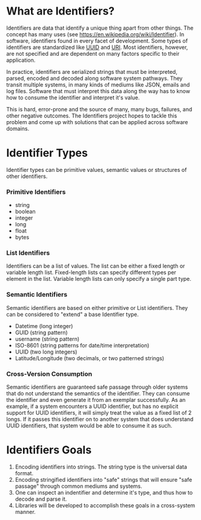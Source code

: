 # What are Identifiers?
Identifiers are data that identify a unique thing apart from other things. The concept has many uses (see https://en.wikipedia.org/wiki/Identifier). In software, identifiers found in every facet of development. Some types of identifiers are standardized like [UUID](https://www.ietf.org/rfc/rfc4122.txt) and [URI](https://www.w3.org/Addressing/URL/uri-spec.html). Most identifiers, however, are not specified and are dependent on many factors specific to their application.

In practice, identifiers are serialized strings that must be interpreted, parsed, encoded and decoded along software system pathways. They transit multiple systems, in many kinds of mediums like JSON, emails and log files. Software that must interpret this data along the way has to know how to consume the identifier and interpret it's value.

This is hard, error-prone and the source of many, many bugs, failures, and other negative outcomes. The Identifiers project hopes to tackle this problem and come up with solutions that can be applied across software domains.

# Identifier Types
Identifier types can be primitive values, semantic values or structures of other identifiers.

### Primitive Identifiers
* string
* boolean
* integer
* long
* float
* bytes

### List Identifiers
Identifiers can be a list of values. The list can be either a fixed length or variable length list. Fixed-length lists can specify different types per element in the list. Variable length lists can only specify a single part type.

### Semantic Identifiers
Semantic identifiers are based on either primitive or List identifiers. They can be considered to "extend" a base Identifier type.

* Datetime (long integer)
* GUID (string pattern)
* username (string pattern)
* ISO-8601 (string patterns for date/time interpretation)
* UUID (two long integers)
* Latitude/Longitude (two decimals, or two patterned strings)

### Cross-Version Consumption
Semantic identifiers are guaranteed safe passage through older systems that do not understand the semantics of the identifier. They can consume the identifier and even generate it from an exemplar successfully. As an example, if a system encounters a UUID identifier, but has no explicit support for UUID identifiers, it will simply treat the value as a fixed list of 2 longs. If it passes this identifier on to another system that does understand UUID identifiers, that system would be able to consume it as such.

# Identifiers Goals
1. Encoding identifiers into strings. The string type is the universal data format.
2. Encoding stringified identifiers into "safe" strings that will ensure "safe passage" through common mediums and systems.
3. One can inspect an indentifier and determine it's type, and thus how to decode and parse it.
4. Libraries will be developed to accomplish these goals in a cross-system manner.


